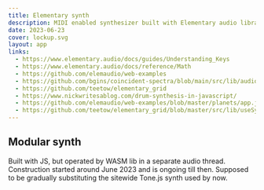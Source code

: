 ```yaml
---
title: Elementary synth
description: MIDI enabled synthesizer built with Elementary audio library
date: 2023-06-23
cover: lockup.svg
layout: app
links:
  - https://www.elementary.audio/docs/guides/Understanding_Keys
  - https://www.elementary.audio/docs/reference/Math
  - https://github.com/elemaudio/web-examples
  - https://github.com/bgins/coincident-spectra/blob/main/src/lib/audio/audio.ts
  - https://github.com/teetow/elementary_grid
  - https://www.nickwritesablog.com/drum-synthesis-in-javascript/
  - https://github.com/elemaudio/web-examples/blob/master/planets/app.js
  - https://github.com/teetow/elementary_grid/blob/master/src/lib/useSynth.tsx
---
```


<script setup>
import { defineClientComponent } from 'vitepress'

const ElemAudio = defineClientComponent(() => {
  return import('../../../../audio/ElemAudio.vue')
})
</script>

<client-only>
<ElemAudio />
</client-only>

## Modular synth

Built with JS, but operated by WASM lib in a separate audio thread. Construction started around June 2023 and is ongoing till then. Supposed to be gradually substituting the sitewide Tone.js synth used by now.
